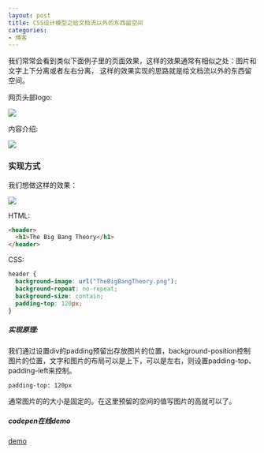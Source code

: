 ```yaml
---
layout: post
title: CSS设计模型之给文档流以外的东西留空间
categories:
- 博客
---
```


我们常常会看到类似下面例子里的页面效果，这样的效果通常有相似之处：图片和文字上下分离或者左右分离，
这样的效果实现的思路就是给文档流以外的东西留空间。

网页头部logo:

![](http://7xiv3r.com1.z0.glb.clouddn.com/logo17.2.png)

内容介绍:

![](http://7xjufd.dl1.z0.glb.clouddn.com/logo17.png)



### 实现方式
我们想做这样的效果：

![](http://7xjufd.dl1.z0.glb.clouddn.com/4.jpg)

HTML:

```HTML
<header>
  <h1>The Big Bang Theory</h1>
</header>
```

CSS:
```CSS
header {
  background-image: url("TheBigBangTheory.png");
  background-repeat: no-repeat;
  background-size: contain;
  padding-top: 120px;
}
```

##### 实现原理:

我们通过设置div的padding预留出存放图片的位置，background-position控制图片的位置，文字和图片的布局可以是上下，可以是左右，则设置padding-top、padding-left来控制。

```
padding-top: 120px
```
通常图片的的大小是固定的。在这里预留的空间的值写图片的高就可以了。

##### codepen在线demo
[demo](http://codepen.io/runfastlynda/pen/xwVROG)
